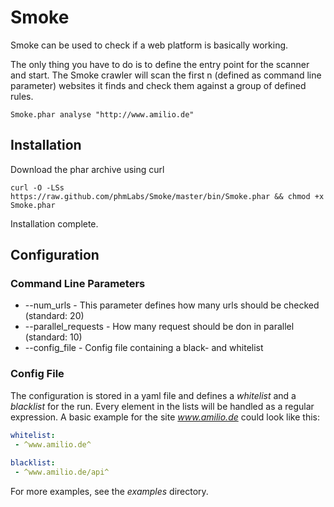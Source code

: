 # Smoke

Smoke can be used to check if a web platform is basically working.

The only thing you have to do is to define the entry point for the scanner and start. The Smoke crawler will scan the first n (defined as command line parameter) websites it finds and check them against a group of defined rules.

```
Smoke.phar analyse "http://www.amilio.de"
```

## Installation

Download the phar archive using curl
```
curl -O -LSs https://raw.github.com/phmLabs/Smoke/master/bin/Smoke.phar && chmod +x Smoke.phar
```

Installation complete.

## Configuration

### Command Line Parameters

* --num_urls - This parameter defines how many urls should be checked (standard: 20)
* --parallel_requests - How many request should be don in parallel (standard: 10)
* --config_file - Config file containing a black- and whitelist

### Config File

The configuration is stored in a yaml file and defines a *whitelist* and a *blacklist* for the run. Every element in the lists will be handled as a regular expression. A basic example for the site *www.amilio.de* could look like this:
 
```yaml
whitelist:
 - ^www.amilio.de^
 
blacklist: 
 - ^www.amilio.de/api^
```

For more examples, see the *examples* directory.